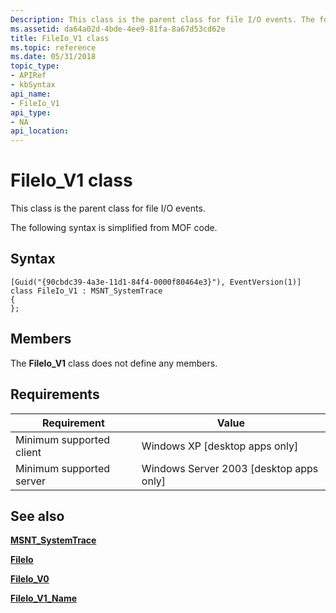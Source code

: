 ```yaml
---
Description: This class is the parent class for file I/O events. The following syntax is simplified from MOF code.
ms.assetid: da64a02d-4bde-4ee9-81fa-8a67d53cd62e
title: FileIo_V1 class
ms.topic: reference
ms.date: 05/31/2018
topic_type: 
- APIRef
- kbSyntax
api_name: 
- FileIo_V1
api_type: 
- NA
api_location: 
---
```


# FileIo\_V1 class

This class is the parent class for file I/O events.

The following syntax is simplified from MOF code.

## Syntax

``` syntax
[Guid("{90cbdc39-4a3e-11d1-84f4-0000f80464e3}"), EventVersion(1)]
class FileIo_V1 : MSNT_SystemTrace
{
};
```

## Members

The **FileIo\_V1** class does not define any members.

## Requirements



| Requirement | Value |
|-------------------------------------|------------------------------------------------------|
| Minimum supported client<br/> | Windows XP \[desktop apps only\]<br/>          |
| Minimum supported server<br/> | Windows Server 2003 \[desktop apps only\]<br/> |



## See also

<dl> <dt>

[**MSNT\_SystemTrace**](msnt-systemtrace.md)
</dt> <dt>

[**FileIo**](fileio.md)
</dt> <dt>

[**FileIo\_V0**](fileio-v0.md)
</dt> <dt>

[**FileIo\_V1\_Name**](fileio-v1-name.md)
</dt> </dl>

 

 




